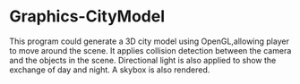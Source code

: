 # Graphics-CityModel

This program could generate a 3D city model using OpenGL,allowing player to move around the scene. It applies collision
detection between the camera and the objects in the scene. Directional light is also applied to show the exchange of day
and night. A skybox is also rendered.
